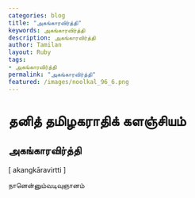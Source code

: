 ```yaml
---  
categories: blog  
title: "அகங்காரவிர்த்தி"
keywords: அகங்காரவிர்த்தி  
description: அகங்காரவிர்த்தி
author: Tamilan  
layout: Ruby  
tags:     
- அகங்காரவிர்த்தி
permalink: "அகங்காரவிர்த்தி"  
featured: /images/noolkal_96_6.png  
--- 
```

# தனித் தமிழகராதிக் களஞ்சியம்
## அகங்காரவிர்த்தி

[ akangkāravirtti ]  
  
நானென்னும்வடிவுஞானம்